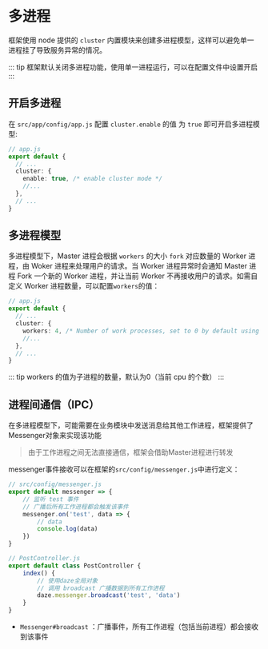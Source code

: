 # 多进程

框架使用 node 提供的 `cluster` 内置模块来创建多进程模型，这样可以避免单一进程挂了导致服务异常的情况。

::: tip
框架默认关闭多进程功能，使用单一进程运行，可以在配置文件中设置开启
:::

## 开启多进程
在 `src/app/config/app.js` 配置 `cluster.enable` 的值 为 `true` 即可开启多进程模型:

```ts
// app.js
export default {
  // ...
  cluster: {
    enable: true, /* enable cluster mode */
    //...
  },
  // ...
}
```

## 多进程模型

多进程模型下，Master 进程会根据 `workers` 的大小 `fork` 对应数量的 Worker 进程，由 Woker 进程来处理用户的请求。当 Worker 进程异常时会通知 Master 进程 Fork 一个新的 Worker 进程，并让当前 Worker 不再接收用户的请求。如需自定义 Worker 进程数量，可以配置`workers`的值：

```ts
// app.js
export default {
  // ...
  cluster: {
    workers: 4, /* Number of work processes, set to 0 by default using CPU cores */
    //...
  },
  // ...
}
```
::: tip
workers 的值为子进程的数量，默认为0（当前 cpu 的个数）
:::

## 进程间通信（IPC）

在多进程模型下，可能需要在业务模块中发送消息给其他工作进程，框架提供了Messenger对象来实现该功能

> 由于工作进程之间无法直接通信，框架会借助Master进程进行转发

messenger事件接收可以在框架的`src/config/messenger.js`中进行定义：

```ts
// src/config/messenger.js
export default messenger => {
    // 监听 test 事件
    // 广播后所有工作进程都会触发该事件
    messenger.on('test', data => {
        // data
        console.log(data)
    })
}

// PostController.js
export default class PostController {
    index() {
        // 使用daze全局对象
        // 调用 broadcast 广播数据到所有工作进程
        daze.messenger.broadcast('test', 'data')
    }
}
```

- `Messenger#broadcast` ：广播事件，所有工作进程（包括当前进程）都会接收到该事件

  